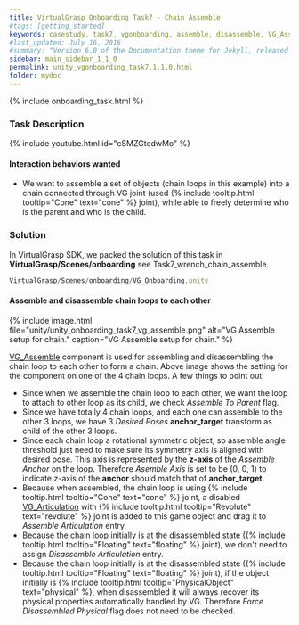 ```yaml
---
title: VirtualGrasp Onboarding Task7 - Chain Assemble 
#tags: [getting_started]
keywords: casestudy, task7, vgonboarding, assemble, disassemble, VG_Assemble
#last_updated: July 16, 2016
#summary: "Version 6.0 of the Documentation theme for Jekyll, released July 4, 2016, implements relative links so you can view the files offline or on any server without configuring urls and baseurls. Additionally, you can store pages in subdirectories. Templates for alerts and images are available."
sidebar: main_sidebar_1_1_0
permalink: unity_vgonboarding_task7.1.1.0.html
folder: mydoc
---
```


{% include onboarding_task.html %}

### Task Description

{% include youtube.html id="cSMZGtcdwMo" %}

#### Interaction behaviors wanted

* We want to assemble a set of objects (chain loops in this example) into a chain connected through VG joint (used {% include tooltip.html tooltip="Cone" text="cone" %} joint), while able to freely determine who is the parent and who is the child. 


### Solution

In VirtualGrasp SDK, we packed the solution of this task in **VirtualGrasp/Scenes/onboarding** see Task7_wrench_chain_assemble. 

```js
VirtualGrasp/Scenes/onboarding/VG_Onboarding.unity
````

#### Assemble and disassemble chain loops to each other

{% include image.html file="unity/unity_onboarding_task7_vg_assemble.png" alt="VG Assemble setup for chain." caption="VG Assemble setup for chain." %}

[VG_Assemble](unity_component_vgassemble.1.1.0.html) component is used for assembling and disassembling the chain loop to each other to form a chain. 
Above image shows the setting for the component on one of the 4 chain loops. A few things to point out:

* Since when we assemble the chain loop to each other, we want the loop to attach to other loop as its child, we check _Assemble To Parent_ flag. 
* Since we have totally 4 chain loops, and each one can assemble to the other 3 loops, we have 3 _Desired Poses_ **anchor_target** transform as child of the other 3 loops. 
* Since each chain loop a rotational symmetric object, so assemble angle threshold just need to make sure its symmetry axis is aligned with desired pose. This axis is represented by the **z-axis** of the _Assemble Anchor_ on the loop. Therefore _Asemble Axis_ is set to be (0, 0, 1) to indicate z-axis of the **anchor** should match that of **anchor_target**.  
* Because when assembled, the chain loop is using  {% include tooltip.html tooltip="Cone" text="cone" %} joint,  a disabled [VG_Articulation](unity_component_vgarticulation.1.1.0.html) with  {% include tooltip.html tooltip="Revolute" text="revolute" %} joint is added to this game object and drag it to _Assemble Articulation_ entry.
* Because the chain loop initially is at the disassembled state ({% include tooltip.html tooltip="Floating" text="floating" %} joint), we don't need to assign _Disassemble Articulation_ entry.
* Because the chain loop initially is at the disassembled state ({% include tooltip.html tooltip="Floating" text="floating" %} joint), if the object initially is {% include tooltip.html tooltip="PhysicalObject" text="physical" %}, when disassembled it will always recover its physical properties automatically handled by VG. Therefore _Force Disassembled Physical_ flag does not need to be checked.
